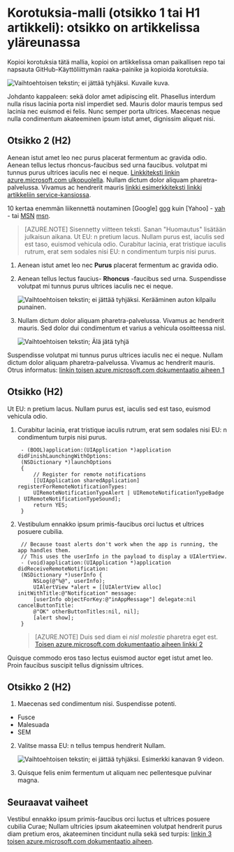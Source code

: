 <properties
   pageTitle="Sivun otsikon, joka näyttää selaimessa-välilehti ja etsinnän tulokset"
   description="Artikkelin kuvaus, joka näytetään purkamisen sivuja ja useimmat hakutulokset"
   services="service-name"
   documentationCenter="dev-center-name"
   authors="GitHub-alias-of-only-one-author"
   manager="manager-alias"
   editor=""/>

<tags
   ms.service="required"
   ms.devlang="may be required"
   ms.topic="article"
   ms.tgt_pltfrm="may be required"
   ms.workload="required"
   ms.date="mm/dd/yyyy"
   ms.author="Your MSFT alias or your full email address;semicolon separates two or more"/>

# <a name="markdown-template-article-heading-1-or-h1-heading-at-the-top-of-the-article"></a>Korotuksia-malli (otsikko 1 tai H1 artikkeli): otsikko on artikkelissa yläreunassa

Kopioi korotuksia tätä mallia, kopioi on artikkelissa oman paikallisen repo tai napsauta GitHub-Käyttöliittymän raaka-painike ja kopioida korotuksia.

  ![Vaihtoehtoisen tekstin; ei jättää tyhjäksi. Kuvaile kuva.][8]

Johdanto kappaleen: sekä dolor amet adipiscing elit. Phasellus interdum nulla risus lacinia porta nisl imperdiet sed. Mauris dolor mauris tempus sed lacinia nec euismod ei felis. Nunc semper porta ultrices. Maecenas neque nulla condimentum akateeminen ipsum istut amet, dignissim aliquet nisi.

## <a name="heading-2-h2"></a>Otsikko 2 (H2)

Aenean istut amet leo nec purus placerat fermentum ac gravida odio. Aenean tellus lectus rhoncus-faucibus sed urna faucibus.  volutpat mi tunnus purus ultrices iaculis nec ei neque. [Linkkiteksti linkin azure.microsoft.com ulkopuolella](http://weblogs.asp.net/scottgu). Nullam dictum dolor aliquam pharetra-palvelussa. Vivamus ac hendrerit mauris [linkki esimerkkiteksti linkki artikkeliin service-kansiossa](../articles/expressroute/expressroute-bandwidth-upgrade.md).

10 kertaa enemmän liikennettä noutaminen [Google]  [ gog] kuin [Yahoo] - [ yah] - tai [MSN] [msn].

> [AZURE.NOTE] Sisennetty viitteen teksti.  Sanan "Huomautus" lisätään julkaisun aikana. Ut EU: n pretium lacus. Nullam purus est, iaculis sed est taso, euismod vehicula odio. Curabitur lacinia, erat tristique iaculis rutrum, erat sem sodales nisi EU: n condimentum turpis nisi purus.

1. Aenean istut amet leo nec **Purus** placerat fermentum ac gravida odio.

2. Aenean tellus lectus faucius- **Rhoncus** -faucibus sed urna. Suspendisse volutpat mi tunnus purus ultrices iaculis nec ei neque.

    ![Vaihtoehtoisen tekstin; ei jättää tyhjäksi. Kerääminen auton kilpailu punainen.][5]

3. Nullam dictum dolor aliquam pharetra-palvelussa. Vivamus ac hendrerit mauris. Sed dolor dui condimentum et varius a vehicula osoitteessa nisl.

    ![Vaihtoehtoisen tekstin; Älä jätä tyhjä][6]


Suspendisse volutpat mi tunnus purus ultrices iaculis nec ei neque. Nullam dictum dolor aliquam pharetra-palvelussa. Vivamus ac hendrerit mauris. Otrus informatus: [linkin toisen azure.microsoft.com dokumentaatio aiheen 1](virtual-machines-windows-hero-tutorial.md)

## <a name="heading-h2"></a>Otsikko (H2)

Ut EU: n pretium lacus. Nullam purus est, iaculis sed est taso, euismod vehicula odio.

1. Curabitur lacinia, erat tristique iaculis rutrum, erat sem sodales nisi EU: n condimentum turpis nisi purus.

        - (BOOL)application:(UIApplication *)application didFinishLaunchingWithOptions:
        (NSDictionary *)launchOptions
        {
            // Register for remote notifications
            [[UIApplication sharedApplication] registerForRemoteNotificationTypes:
            UIRemoteNotificationTypeAlert | UIRemoteNotificationTypeBadge | UIRemoteNotificationTypeSound];
            return YES;
        }

2. Vestibulum ennakko ipsum primis-faucibus orci luctus et ultrices posuere cubilia.

        // Because toast alerts don't work when the app is running, the app handles them.
        // This uses the userInfo in the payload to display a UIAlertView.
        - (void)application:(UIApplication *)application didReceiveRemoteNotification:
        (NSDictionary *)userInfo {
            NSLog(@"%@", userInfo);
            UIAlertView *alert = [[UIAlertView alloc] initWithTitle:@"Notification" message:
            [userInfo objectForKey:@"inAppMessage"] delegate:nil cancelButtonTitle:
            @"OK" otherButtonTitles:nil, nil];
            [alert show];
        }


    > [AZURE.NOTE] Duis sed diam ei <i>nisl molestie</i> pharetra eget est. [Toisen azure.microsoft.com dokumentaatio aiheen linkki 2](web-sites-custom-domain-name.md)


Quisque commodo eros taso lectus euismod auctor eget istut amet leo. Proin faucibus suscipit tellus dignissim ultrices.

## <a name="heading-2-h2"></a>Otsikko 2 (H2)

1. Maecenas sed condimentum nisi. Suspendisse potenti.

  + Fusce
  + Malesuada
  + SEM

2. Valitse massa EU: n tellus tempus hendrerit Nullam.

    ![Vaihtoehtoisen tekstin; ei jättää tyhjäksi. Esimerkki kanavan 9 videon.][7]

3. Quisque felis enim fermentum ut aliquam nec pellentesque pulvinar magna.




<!--Every topic should have next steps and links to the next logical set of content to keep the customer engaged-->
## <a name="next-steps"></a>Seuraavat vaiheet

Vestibul ennakko ipsum primis-faucibus orci luctus et ultrices posuere cubilia Curae; Nullam ultricies ipsum akateeminen volutpat hendrerit purus diam pretium eros, akateeminen tincidunt nulla sekä sed turpis: [linkin 3 toisen azure.microsoft.com dokumentaatio aiheen](storage-whatis-account.md).

<!--Image references-->
[5]: ./media/markdown-template-for-new-articles/octocats.png
[6]: ./media/markdown-template-for-new-articles/pretty49.png
[7]: ./media/markdown-template-for-new-articles/channel-9.png
[8]: ./media/markdown-template-for-new-articles/copytemplate.png

<!--Reference style links - using these makes the source content way more readable than using inline links-->
[gog]: http://google.com/        
[yah]: http://search.yahoo.com/  
[msn]: http://search.msn.com/    
